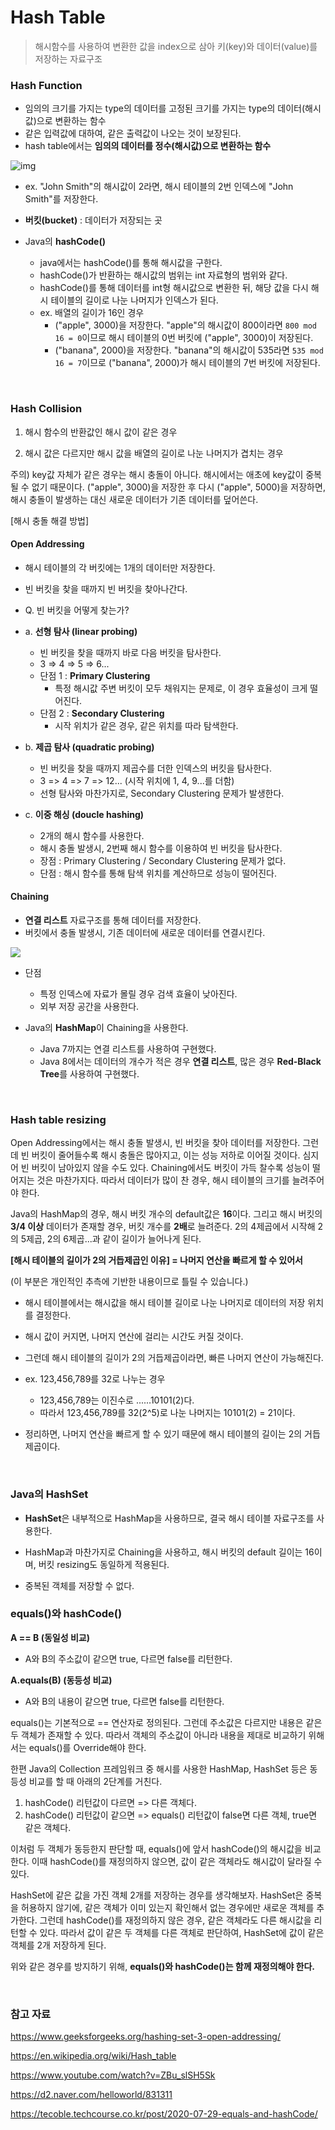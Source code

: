# Hash Table

> 해시함수를 사용하여 변환한 값을 index으로 삼아 키(key)와 데이터(value)를 저장하는 자료구조

### Hash Function

- 임의의 크기를 가지는 type의 데이터를 고정된 크기를 가지는 type의 데이터(해시값)으로 변환하는 함수
- 같은 입력값에 대하여, 같은 출력값이 나오는 것이 보장된다.
- hash table에서는 **임의의 데이터를 정수(해시값)으로 변환하는 함수**

![img](.\cs.assets\hash_table.png)

- ex. "John Smith"의 해시값이 2라면, 해시 테이블의 2번 인덱스에 "John Smith"를 저장한다.
- **버킷(bucket)** : 데이터가 저장되는 곳

- Java의 **hashCode()**
  - java에서는 hashCode()를 통해 해시값을 구한다.
  - hashCode()가 반환하는 해시값의 범위는 int 자료형의 범위와 같다.
  - hashCode()를 통해 데이터를 int형 해시값으로 변환한 뒤, 해당 값을 다시 해시 테이블의 길이로 나눈 나머지가 인덱스가 된다.
  - ex. 배열의 길이가 16인 경우
    - ("apple", 3000)을 저장한다. "apple"의 해시값이 800이라면 `800 mod 16 = 0`이므로 해시 테이블의 0번 버킷에 ("apple", 3000)이 저장된다.
    - ("banana", 2000)을 저장한다. "banana"의 해시값이 535라면 `535 mod 16 = 7`이므로 ("banana", 2000)가 해시 테이블의 7번 버킷에 저장된다.

<br>

### Hash Collision

1. 해시 함수의 반환값인 해시 값이 같은 경우

2. 해시 값은 다르지만 해시 값을 배열의 길이로 나눈 나머지가 겹치는 경우

주의) key값 자체가 같은 경우는 해시 충돌이 아니다. 해시에서는 애초에 key값이 중복될 수 없기 때문이다. ("apple", 3000)을 저장한 후 다시 ("apple", 5000)을 저장하면, 해시 충돌이 발생하는 대신 새로운 데이터가 기존 데이터를 덮어쓴다.



[해시 충돌 해결 방법]

#### **Open Addressing**

- 해시 테이블의 각 버킷에는 1개의 데이터만 저장한다.
- 빈 버킷을 찾을 때까지 빈 버킷을 찾아나간다.

- Q. 빈 버킷을 어떻게 찾는가?
- a. **선형 탐사 (linear probing)**
  - 빈 버킷을 찾을 때까지 바로 다음 버킷을 탐사한다.
  - 3 => 4 => 5 => 6...
  - 단점 1 : **Primary Clustering**
    - 특정 해시값 주변 버킷이 모두 채워지는 문제로, 이 경우 효율성이 크게 떨어진다.
  - 단점 2 : **Secondary Clustering**
    - 시작 위치가 같은 경우, 같은 위치를 따라 탐색한다.
- b. **제곱 탐사 (quadratic probing)**
  - 빈 버킷을 찾을 때까지 제곱수를 더한 인덱스의 버킷을 탐사한다.
  - 3 => 4 => 7 => 12... (시작 위치에 1, 4, 9...를 더함)
  - 선형 탐사와 마찬가지로, Secondary Clustering 문제가 발생한다.

- c. **이중 해싱 (doucle hashing)**
  - 2개의 해시 함수를 사용한다.
  - 해시 충돌 발생시, 2번째 해시 함수를 이용하여 빈 버킷을 탐사한다.
  - 장점 : Primary Clustering / Secondary Clustering 문제가 없다.
  - 단점 : 해시 함수를 통해 탐색 위치를 계산하므로 성능이 떨어진다.

#### Chaining

- **연결 리스트** 자료구조를 통해 데이터를 저장한다.
- 버킷에서 충돌 발생시, 기존 데이터에 새로운 데이터를 연결시킨다.

![](.\cs.assets\chaining.png)

- 단점
  - 특정 인덱스에 자료가 몰릴 경우 검색 효율이 낮아진다.
  - 외부 저장 공간을 사용한다.

- Java의 **HashMap**이 Chaining을 사용한다.
  - Java 7까지는 연결 리스트를 사용하여 구현했다.
  - Java 8에서는 데이터의 개수가 적은 경우 **연결 리스트**, 많은 경우 **Red-Black Tree**를 사용하여 구현했다.

<br>

### Hash table resizing

Open Addressing에서는 해시 충돌 발생시, 빈 버킷을 찾아 데이터를 저장한다. 그런데 빈 버킷이 줄어들수록 해시 충돌은 많아지고, 이는 성능 저하로 이어질 것이다. 심지어 빈 버킷이 남아있지 않을 수도 있다. Chaining에서도 버킷이 가득 찰수록 성능이 떨어지는 것은 마찬가지다. 따라서 데이터가 많이 찬 경우, 해시 테이블의 크기를 늘려주어야 한다.

Java의 HashMap의 경우, 해시 버킷 개수의 default값은 **16**이다. 그리고 해시 버킷의 **3/4 이상** 데이터가 존재할 경우, 버킷 개수를 **2배**로 늘려준다. 2의 4제곱에서 시작해 2의 5제곱, 2의 6제곱...과 같이 길이가 늘어나게 된다.

**[해시 테이블의 길이가 2의 거듭제곱인 이유] = 나머지 연산을 빠르게 할 수 있어서**

(이 부분은 개인적인 추측에 기반한 내용이므로 틀릴 수 있습니다.)

- 해시 테이블에서는 해시값을 해시 테이블 길이로 나눈 나머지로 데이터의 저장 위치를 결정한다. 
- 해시 값이 커지면, 나머지 연산에 걸리는 시간도 커질 것이다.
- 그런데 해시 테이블의 길이가 2의 거듭제곱이라면, 빠른 나머지 연산이 가능해진다.
- ex. 123,456,789를 32로 나누는 경우
  - 123,456,789는 이진수로 ......10101(2)다.
  - 따라서 123,456,789를 32(2^5)로 나눈 나머지는 10101(2) = 21이다.

- 정리하면, 나머지 연산을 빠르게 할 수 있기 때문에 해시 테이블의 길이는 2의 거듭제곱이다.

<br>

### Java의 HashSet

- **HashSet**은 내부적으로 HashMap을 사용하므로, 결국 해시 테이블 자료구조를 사용한다.

- HashMap과 마찬가지로 Chaining을 사용하고, 해시 버킷의 default 길이는 16이며, 버킷 resizing도 동일하게 적용된다.
- 중복된 객체를 저장할 수 없다.



### equals()와 hashCode()

**A == B (동일성 비교)** 

- A와 B의 주소값이 같으면 true, 다르면 false를 리턴한다.

**A.equals(B) (동등성 비교)**

- A와 B의 내용이 같으면 true, 다르면 false를 리턴한다.



equals()는 기본적으로 == 연산자로 정의된다. 그런데 주소값은 다르지만 내용은 같은 두 객체가 존재할 수 있다. 따라서 객체의 주소값이 아니라 내용을 제대로 비교하기 위해서는 equals()를 Override해야 한다.



한편 Java의 Collection 프레임워크 중 해시를 사용한 HashMap, HashSet 등은 동등성 비교를 할 때 아래의 2단계를 거친다.

1. hashCode() 리턴값이 다르면 => 다른 객체다.
2. hashCode() 리턴값이 같으면 => equals() 리턴값이 false면 다른 객체, true면 같은 객체다.

이처럼 두 객체가 동등한지 판단할 때, equals()에 앞서 hashCode()의 해시값을 비교한다. 이때 hashCode()를 재정의하지 않으면, 값이 같은 객체라도 해시값이 달라질 수 있다. 

HashSet에 같은 값을 가진 객체 2개를 저장하는 경우를 생각해보자. HashSet은 중복을 허용하지 않기에, 같은 객체가 이미 있는지 확인해서 없는 경우에만 새로운 객체를 추가한다. 그런데 hashCode()를 재정의하지 않은 경우, 같은 객체라도 다른 해시값을 리턴할 수 있다. 따라서 값이 같은 두 객체를 다른 객체로 판단하여, HashSet에 값이 같은 객체를 2개 저장하게 된다.

위와 같은 경우를 방지하기 위해, **equals()와 hashCode()는 함께 재정의해야 한다.**

<br>

### 참고 자료

https://www.geeksforgeeks.org/hashing-set-3-open-addressing/

https://en.wikipedia.org/wiki/Hash_table

https://www.youtube.com/watch?v=ZBu_slSH5Sk

https://d2.naver.com/helloworld/831311

https://tecoble.techcourse.co.kr/post/2020-07-29-equals-and-hashCode/